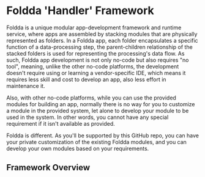 # Foldda 'Handler' Framework
Foldda is a unique modular app-development framework and runtime service, where apps are assembled by stacking modules that are physically represented as folders. In a Foldda app, each folder encapsulates a specific function of a data-processing step, the parent-children relationship of the stacked folders is used for representing the processing's data flow. As such, Foldda app development is not only no-code but also requires "no tool", meaning, unlike the other no-code platforms, the development doesn't require using or learning a vendor-specific IDE, which means it requires less skill and cost to develop an app, also less effort in maintenance it.

Also, with other no-code platforms, while you can use the provided modules for building an app, normally there is no way for you to customize a module in the provided system, let alone to develop your module to be used in the system. In other words, you cannot have any special requirement if it isn't available as provided. 

Foldda is different. As you'll be supported by this GitHub repo, you can have your private customization of the existing Foldda modules, and you can develop your own modules based on your requirements.

## Framework Overview
